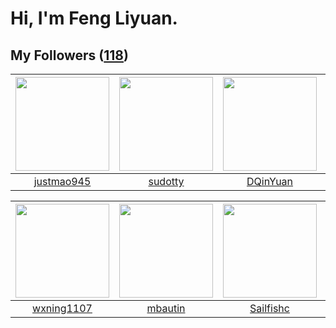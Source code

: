 # Hi, I'm Feng Liyuan.

## My Followers ([118](https://github.com/SunRunAway?tab=followers))

| <img src="https://avatars.githubusercontent.com/u/619331?v=4" width="150" height="150" /> | <img src="https://avatars.githubusercontent.com/u/4898483?v=4" width="150" height="150" /> | <img src="https://avatars.githubusercontent.com/u/23725000?v=4" width="150" height="150" /> | <img src="https://avatars.githubusercontent.com/u/26373840?v=4" width="150" height="150" /> |
| :---------------------------------------------------------------------------------------: | :----------------------------------------------------------------------------------------: | :-----------------------------------------------------------------------------------------: | :-----------------------------------------------------------------------------------------: |
|                        [justmao945](https://github.com/justmao945)                        |                            [sudotty](https://github.com/sudotty)                           |                           [DQinYuan](https://github.com/DQinYuan)                           |                           [royswale](https://github.com/royswale)                           |

| <img src="https://avatars.githubusercontent.com/u/42286315?v=4" width="150" height="150" /> | <img src="https://avatars.githubusercontent.com/u/552936?v=4" width="150" height="150" /> | <img src="https://avatars.githubusercontent.com/u/13750989?v=4" width="150" height="150" /> | <img src="https://avatars.githubusercontent.com/u/24202964?v=4" width="150" height="150" /> |
| :-----------------------------------------------------------------------------------------: | :---------------------------------------------------------------------------------------: | :-----------------------------------------------------------------------------------------: | :-----------------------------------------------------------------------------------------: |
|                         [wxning1107](https://github.com/wxning1107)                         |                           [mbautin](https://github.com/mbautin)                           |                          [Sailfishc](https://github.com/Sailfishc)                          |                        [hazelnutsgz](https://github.com/hazelnutsgz)                        |